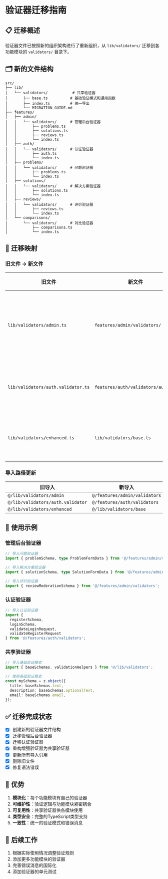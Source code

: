 # 验证器迁移指南

## 📋 迁移概述

验证器文件已按照新的组织架构进行了重新组织，从 `lib/validators/` 迁移到各功能模块的 `validators/` 目录下。

## 🗂️ 新的文件结构

```
src/
├── lib/
│   └── validators/           # 共享验证器
│       ├── base.ts          # 基础验证模式和通用函数
│       ├── index.ts         # 统一导出
│       └── MIGRATION_GUIDE.md
├── features/
│   ├── admin/
│   │   └── validators/      # 管理后台验证器
│   │       ├── problems.ts
│   │       ├── solutions.ts
│   │       ├── reviews.ts
│   │       └── index.ts
│   ├── auth/
│   │   └── validators/      # 认证验证器
│   │       ├── auth.ts
│   │       └── index.ts
│   ├── problems/
│   │   └── validators/      # 问题验证器
│   │       ├── problems.ts
│   │       └── index.ts
│   ├── solutions/
│   │   └── validators/      # 解决方案验证器
│   │       ├── solutions.ts
│   │       └── index.ts
│   ├── reviews/
│   │   └── validators/      # 评价验证器
│   │       ├── reviews.ts
│   │       └── index.ts
│   └── comparisons/
│       └── validators/      # 对比验证器
│           ├── comparisons.ts
│           └── index.ts
```

## 🔄 迁移映射

### 旧文件 → 新文件

| 旧文件 | 新文件 | 说明 |
|--------|--------|------|
| `lib/validators/admin.ts` | `features/admin/validators/` | 管理后台相关验证器 |
| `lib/validators/auth.validator.ts` | `features/auth/validators/auth.ts` | 认证相关验证器 |
| `lib/validators/enhanced.ts` | `lib/validators/base.ts` | 基础验证模式 |

### 导入路径更新

| 旧导入 | 新导入 |
|--------|--------|
| `@/lib/validators/admin` | `@/features/admin/validators` |
| `@/lib/validators/auth.validator` | `@/features/auth/validators` |
| `@/lib/validators/enhanced` | `@/lib/validators/base` |

## 📝 使用示例

### 管理后台验证器

```typescript
// 导入问题验证器
import { problemSchema, type ProblemFormData } from '@/features/admin/validators';

// 导入解决方案验证器
import { solutionSchema, type SolutionFormData } from '@/features/admin/validators';

// 导入评价验证器
import { reviewModerationSchema } from '@/features/admin/validators';
```

### 认证验证器

```typescript
// 导入认证验证器
import { 
  registerSchema, 
  loginSchema, 
  validateLoginRequest,
  validateRegisterRequest 
} from '@/features/auth/validators';
```

### 共享验证器

```typescript
// 导入基础验证模式
import { baseSchemas, validationHelpers } from '@/lib/validators';

// 使用基础验证模式
const mySchema = z.object({
  title: baseSchemas.text,
  description: baseSchemas.optionalText,
  email: baseSchemas.email,
});
```

## ✅ 迁移完成状态

- [x] 创建新的验证器文件结构
- [x] 迁移管理后台验证器
- [x] 迁移认证验证器
- [x] 重构增强验证器为共享验证器
- [x] 更新所有导入引用
- [x] 删除旧文件
- [x] 修复语法错误

## 🎯 优势

1. **模块化**：每个功能模块有自己的验证器
2. **可维护性**：验证逻辑与功能模块紧密耦合
3. **可复用性**：共享验证器供各模块使用
4. **类型安全**：完整的TypeScript类型支持
5. **一致性**：统一的验证模式和错误消息

## 🔧 后续工作

1. 根据实际使用情况调整验证规则
2. 添加更多功能模块的验证器
3. 完善错误消息的国际化
4. 添加验证器的单元测试

